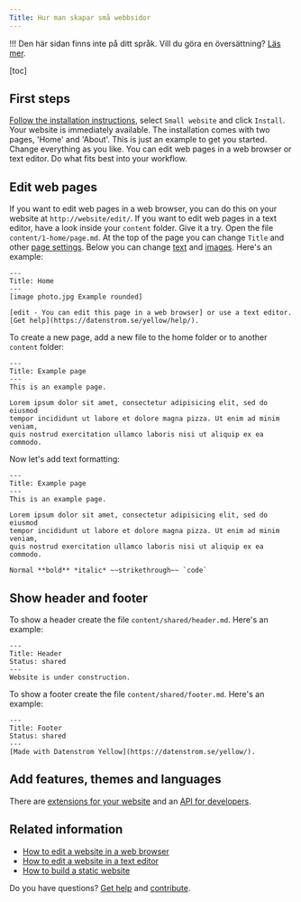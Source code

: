 ```yaml
---
Title: Hur man skapar små webbsidor
---
```

!!! Den här sidan finns inte på ditt språk. Vill du göra en översättning? [Läs mer](/sv/yellow/help/contributing-guidelines).

[toc]

## First steps

[Follow the installation instructions](how-to-get-started), select `Small website` and click `Install`. Your website is immediately available. The installation comes with two pages, 'Home' and 'About'. This is just an example to get you started. Change everything as you like. You can edit web pages in a web browser or text editor. Do what fits best into your workflow.

## Edit web pages

If you want to edit web pages in a web browser, you can do this on your website at `http://website/edit/`. If you want to edit web pages in a text editor, have a look inside your `content` folder. Give it a try. Open the file `content/1-home/page.md`. At the top of the page you can change `Title` and other [page settings](how-to-adjust-system#page-settings). Below you can change [text](how-to-adjust-content#text) and [images](how-to-adjust-media#images). Here's an example:

```
---
Title: Home
---
[image photo.jpg Example rounded]

[edit - You can edit this page in a web browser] or use a text editor. 
[Get help](https://datenstrom.se/yellow/help/).
```

To create a new page, add a new file to the home folder or to another `content` folder:

```
---
Title: Example page
---
This is an example page.

Lorem ipsum dolor sit amet, consectetur adipisicing elit, sed do eiusmod 
tempor incididunt ut labore et dolore magna pizza. Ut enim ad minim veniam, 
quis nostrud exercitation ullamco laboris nisi ut aliquip ex ea commodo. 
```

Now let's add text formatting:

```
---
Title: Example page
---
This is an example page.

Lorem ipsum dolor sit amet, consectetur adipisicing elit, sed do eiusmod 
tempor incididunt ut labore et dolore magna pizza. Ut enim ad minim veniam, 
quis nostrud exercitation ullamco laboris nisi ut aliquip ex ea commodo. 

Normal **bold** *italic* ~~strikethrough~~ `code`
```

## Show header and footer

To show a header create the file `content/shared/header.md`. Here's an example:

```
---
Title: Header
Status: shared
---
Website is under construction.
```

To show a footer create the file `content/shared/footer.md`. Here's an example:

```
---
Title: Footer
Status: shared
---
[Made with Datenstrom Yellow](https://datenstrom.se/yellow/).
```

## Add features, themes and languages

There are [extensions for your website](https://github.com/datenstrom/yellow-extensions) and an [API for developers](api-for-developers).

## Related information

* [How to edit a website in a web browser](https://github.com/datenstrom/yellow-extensions/tree/master/source/edit)
* [How to edit a website in a text editor](https://github.com/datenstrom/yellow-extensions/tree/master/source/core)
* [How to build a static website](https://github.com/datenstrom/yellow-extensions/tree/master/source/command)

Do you have questions? [Get help](.) and [contribute](contributing-guidelines).
